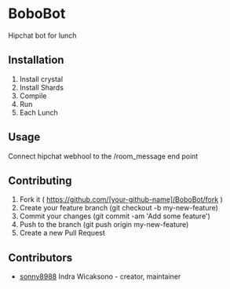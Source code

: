 # BoboBot

Hipchat bot for lunch

## Installation

1. Install crystal
2. Install Shards
3. Compile
4. Run
5. Each Lunch


## Usage
Connect hipchat webhool to the /room_message end point


## Contributing

1. Fork it ( https://github.com/[your-github-name]/BoboBot/fork )
2. Create your feature branch (git checkout -b my-new-feature)
3. Commit your changes (git commit -am 'Add some feature')
4. Push to the branch (git push origin my-new-feature)
5. Create a new Pull Request

## Contributors

- [sonny8988](https://github.com/sonny8988) Indra Wicaksono - creator, maintainer
